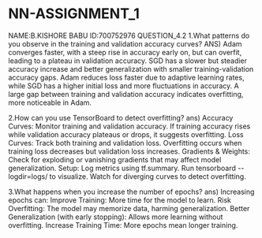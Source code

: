 # NN-ASSIGNMENT_1
NAME:B.KISHORE BABU
ID:700752976
QUESTION_4.2
1.What patterns do you observe in the training and validation accuracy curves?
ANS)
Adam converges faster, with a steep rise in accuracy early on, but can overfit, leading to a plateau in validation accuracy.
SGD has a slower but steadier accuracy increase and better generalization with smaller training-validation accuracy gaps.
Adam reduces loss faster due to adaptive learning rates, while SGD has a higher initial loss and more fluctuations in accuracy.
A large gap between training and validation accuracy indicates overfitting, more noticeable in Adam.

2.How can you use TensorBoard to detect overfitting?
ans)
Accuracy Curves: Monitor training and validation accuracy. If training accuracy rises while validation accuracy plateaus or drops, it suggests overfitting.
Loss Curves: Track both training and validation loss. Overfitting occurs when training loss decreases but validation loss increases.
Gradients & Weights: Check for exploding or vanishing gradients that may affect model generalization.
Setup:
Log metrics using tf.summary.
Run tensorboard --logdir=logs/ to visualize.
Watch for diverging curves to detect overfitting.

3.What happens when you increase the number of epochs?
ans)
Increasing epochs can:
Improve Training: More time for the model to learn.
Risk Overfitting: The model may memorize data, harming generalization.
Better Generalization (with early stopping): Allows more learning without overfitting.
Increase Training Time: More epochs mean longer training.
